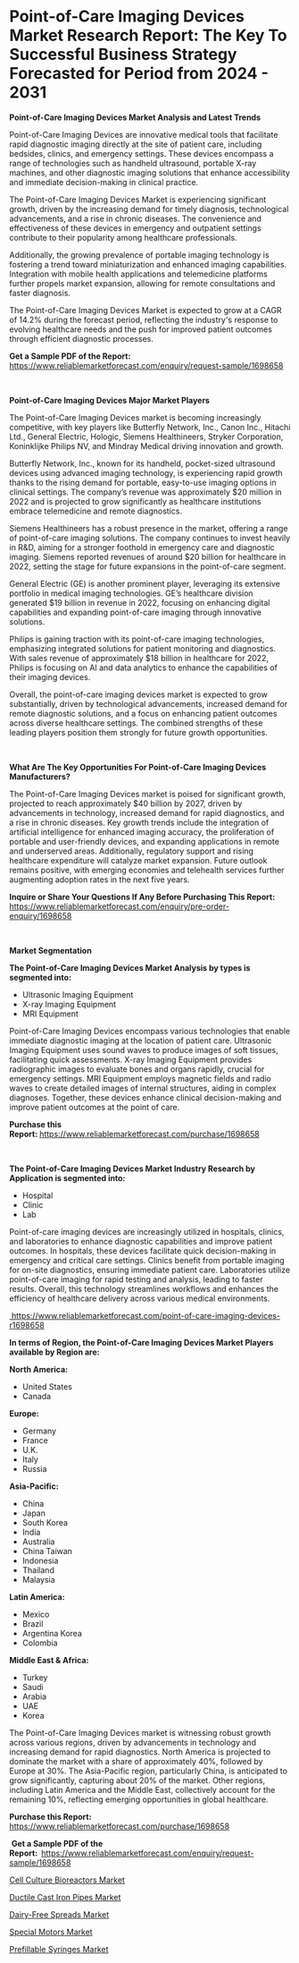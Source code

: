 <p><h1>Point-of-Care Imaging Devices Market Research Report: The Key To Successful Business Strategy Forecasted for Period from 2024 - 2031</h1></p><p><strong>Point-of-Care Imaging Devices Market Analysis and Latest Trends</strong></p>
<p><p>Point-of-Care Imaging Devices are innovative medical tools that facilitate rapid diagnostic imaging directly at the site of patient care, including bedsides, clinics, and emergency settings. These devices encompass a range of technologies such as handheld ultrasound, portable X-ray machines, and other diagnostic imaging solutions that enhance accessibility and immediate decision-making in clinical practice.</p><p>The Point-of-Care Imaging Devices Market is experiencing significant growth, driven by the increasing demand for timely diagnosis, technological advancements, and a rise in chronic diseases. The convenience and effectiveness of these devices in emergency and outpatient settings contribute to their popularity among healthcare professionals.</p><p>Additionally, the growing prevalence of portable imaging technology is fostering a trend toward miniaturization and enhanced imaging capabilities. Integration with mobile health applications and telemedicine platforms further propels market expansion, allowing for remote consultations and faster diagnosis.</p><p>The Point-of-Care Imaging Devices Market is expected to grow at a CAGR of 14.2% during the forecast period, reflecting the industry's response to evolving healthcare needs and the push for improved patient outcomes through efficient diagnostic processes.</p></p>
<p><strong>Get a Sample PDF of the Report:&nbsp;</strong> <a href="https://www.reliablemarketforecast.com/enquiry/request-sample/1698658?utm_campaign=1141&utm_medium=2&utm_source=Github&utm_content=ia&utm_term=20102024&utm_id=point-of-care-imaging-devices">https://www.reliablemarketforecast.com/enquiry/request-sample/1698658</a></p>
<p>&nbsp;</p>
<p><strong>Point-of-Care Imaging Devices Major Market Players</strong></p>
<p><p>The Point-of-Care Imaging Devices market is becoming increasingly competitive, with key players like Butterfly Network, Inc., Canon Inc., Hitachi Ltd., General Electric, Hologic, Siemens Healthineers, Stryker Corporation, Koninklijke Philips NV, and Mindray Medical driving innovation and growth. </p><p>Butterfly Network, Inc., known for its handheld, pocket-sized ultrasound devices using advanced imaging technology, is experiencing rapid growth thanks to the rising demand for portable, easy-to-use imaging options in clinical settings. The company’s revenue was approximately $20 million in 2022 and is projected to grow significantly as healthcare institutions embrace telemedicine and remote diagnostics.</p><p>Siemens Healthineers has a robust presence in the market, offering a range of point-of-care imaging solutions. The company continues to invest heavily in R&D, aiming for a stronger foothold in emergency care and diagnostic imaging. Siemens reported revenues of around $20 billion for healthcare in 2022, setting the stage for future expansions in the point-of-care segment.</p><p>General Electric (GE) is another prominent player, leveraging its extensive portfolio in medical imaging technologies. GE’s healthcare division generated $19 billion in revenue in 2022, focusing on enhancing digital capabilities and expanding point-of-care imaging through innovative solutions.</p><p>Philips is gaining traction with its point-of-care imaging technologies, emphasizing integrated solutions for patient monitoring and diagnostics. With sales revenue of approximately $18 billion in healthcare for 2022, Philips is focusing on AI and data analytics to enhance the capabilities of their imaging devices.</p><p>Overall, the point-of-care imaging devices market is expected to grow substantially, driven by technological advancements, increased demand for remote diagnostic solutions, and a focus on enhancing patient outcomes across diverse healthcare settings. The combined strengths of these leading players position them strongly for future growth opportunities.</p></p>
<p>&nbsp;</p>
<p><strong>What Are The Key Opportunities For Point-of-Care Imaging Devices Manufacturers?</strong></p>
<p><p>The Point-of-Care Imaging Devices market is poised for significant growth, projected to reach approximately $40 billion by 2027, driven by advancements in technology, increased demand for rapid diagnostics, and a rise in chronic diseases. Key growth trends include the integration of artificial intelligence for enhanced imaging accuracy, the proliferation of portable and user-friendly devices, and expanding applications in remote and underserved areas. Additionally, regulatory support and rising healthcare expenditure will catalyze market expansion. Future outlook remains positive, with emerging economies and telehealth services further augmenting adoption rates in the next five years.</p></p>
<p><strong>Inquire or Share Your Questions If Any Before Purchasing This Report:</strong> <a href="https://www.reliablemarketforecast.com/enquiry/pre-order-enquiry/1698658?utm_campaign=1141&utm_medium=2&utm_source=Github&utm_content=ia&utm_term=20102024&utm_id=point-of-care-imaging-devices">https://www.reliablemarketforecast.com/enquiry/pre-order-enquiry/1698658</a></p>
<p>&nbsp;</p>
<p><strong>Market Segmentation</strong></p>
<p><strong>The Point-of-Care Imaging Devices Market Analysis by types is segmented into:</strong></p>
<p><ul><li>Ultrasonic Imaging Equipment</li><li>X-ray Imaging Equipment</li><li>MRI Equipment</li></ul></p>
<p><p>Point-of-Care Imaging Devices encompass various technologies that enable immediate diagnostic imaging at the location of patient care. Ultrasonic Imaging Equipment uses sound waves to produce images of soft tissues, facilitating quick assessments. X-ray Imaging Equipment provides radiographic images to evaluate bones and organs rapidly, crucial for emergency settings. MRI Equipment employs magnetic fields and radio waves to create detailed images of internal structures, aiding in complex diagnoses. Together, these devices enhance clinical decision-making and improve patient outcomes at the point of care.</p></p>
<p><strong>Purchase this Report:&nbsp;</strong><a href="https://www.reliablemarketforecast.com/purchase/1698658?utm_campaign=1141&utm_medium=2&utm_source=Github&utm_content=ia&utm_term=20102024&utm_id=point-of-care-imaging-devices">https://www.reliablemarketforecast.com/purchase/1698658</a></p>
<p>&nbsp;</p>
<p><strong>The Point-of-Care Imaging Devices Market Industry Research by Application is segmented into:</strong></p>
<p><ul><li>Hospital</li><li>Clinic</li><li>Lab</li></ul></p>
<p><p>Point-of-care imaging devices are increasingly utilized in hospitals, clinics, and laboratories to enhance diagnostic capabilities and improve patient outcomes. In hospitals, these devices facilitate quick decision-making in emergency and critical care settings. Clinics benefit from portable imaging for on-site diagnostics, ensuring immediate patient care. Laboratories utilize point-of-care imaging for rapid testing and analysis, leading to faster results. Overall, this technology streamlines workflows and enhances the efficiency of healthcare delivery across various medical environments.</p></p>
<p><a href="https://www.reliablemarketforecast.com/point-of-care-imaging-devices-r1698658?utm_campaign=1141&utm_medium=2&utm_source=Github&utm_content=ia&utm_term=20102024&utm_id=point-of-care-imaging-devices">&nbsp;https://www.reliablemarketforecast.com/point-of-care-imaging-devices-r1698658</a></p>
<p><strong>In terms of Region, the Point-of-Care Imaging Devices Market Players available by Region are:</strong></p>
<p>
    <p> <strong> North America: </strong>
        <ul>
            <li>United States</li>
            <li>Canada</li>
        </ul>
        </p> 
    <p> <strong> Europe: </strong>
        <ul>
            <li>Germany</li>
            <li>France</li>
            <li>U.K.</li>
            <li>Italy</li>
            <li>Russia</li>
        </ul>
        </p> 
    <p> <strong> Asia-Pacific: </strong>
        <ul>
            <li>China</li>
            <li>Japan</li>
            <li>South Korea</li>
            <li>India</li>
            <li>Australia</li>
            <li>China Taiwan</li>
            <li>Indonesia</li>
            <li>Thailand</li>
            <li>Malaysia</li>
        </ul>
        </p> 
    <p> <strong> Latin America: </strong>
        <ul>
            <li>Mexico</li>
            <li>Brazil</li>
            <li>Argentina Korea</li>
            <li>Colombia</li>
        </ul>
        </p> 
    <p> <strong> Middle East & Africa: </strong>
        <ul>
            <li>Turkey</li>
            <li>Saudi</li>
            <li>Arabia</li>
            <li>UAE</li>
            <li>Korea</li>
        </ul>
    </p>
    </p>
<p><p>The Point-of-Care Imaging Devices market is witnessing robust growth across various regions, driven by advancements in technology and increasing demand for rapid diagnostics. North America is projected to dominate the market with a share of approximately 40%, followed by Europe at 30%. The Asia-Pacific region, particularly China, is anticipated to grow significantly, capturing about 20% of the market. Other regions, including Latin America and the Middle East, collectively account for the remaining 10%, reflecting emerging opportunities in global healthcare.</p></p>
<p><strong>Purchase this Report: </strong><a href="https://www.reliablemarketforecast.com/purchase/1698658?utm_campaign=1141&utm_medium=2&utm_source=Github&utm_content=ia&utm_term=20102024&utm_id=point-of-care-imaging-devices">https://www.reliablemarketforecast.com/purchase/1698658</a></p>
<p>&nbsp;<strong>Get a Sample PDF of the Report:&nbsp;&nbsp;</strong><a href="https://www.reliablemarketforecast.com/enquiry/request-sample/1698658?utm_campaign=1141&utm_medium=2&utm_source=Github&utm_content=ia&utm_term=20102024&utm_id=point-of-care-imaging-devices">https://www.reliablemarketforecast.com/enquiry/request-sample/1698658</a></p>
<p><strong></strong></p>
<p><p><a href="https://www.linkedin.com/pulse/cell-culture-bioreactors-industry-sector-new-technologies-market-f1xsc?utm_campaign=1141&utm_medium=2&utm_source=Github&utm_content=ia&utm_term=20102024&utm_id=point-of-care-imaging-devices">Cell Culture Bioreactors Market</a></p><p><a href="https://issuu.com/reportprime-2/docs/ductile-cast-iron-pipes-market-size_c6bc5b5b92e3a0?utm_campaign=1141&utm_medium=2&utm_source=Github&utm_content=ia&utm_term=20102024&utm_id=point-of-care-imaging-devices">Ductile Cast Iron Pipes Market</a></p><p><a href="https://github.com/lmorisekv5e/Market-Research-Report-List-1/blob/main/dairy-free-spreads-market.md?utm_campaign=1141&utm_medium=2&utm_source=Github&utm_content=ia&utm_term=20102024&utm_id=point-of-care-imaging-devices">Dairy-Free Spreads Market</a></p><p><a href="https://issuu.com/reportprime-2/docs/special-motors-market-size-2030.ppt_4094a1082032a4?utm_campaign=1141&utm_medium=2&utm_source=Github&utm_content=ia&utm_term=20102024&utm_id=point-of-care-imaging-devices">Special Motors Market</a></p><p><a href="https://www.linkedin.com/pulse/emerging-trends-prefillable-syringes-market-detailed-overview-iypgc?utm_campaign=1141&utm_medium=2&utm_source=Github&utm_content=ia&utm_term=20102024&utm_id=point-of-care-imaging-devices">Prefillable Syringes Market</a></p></p>